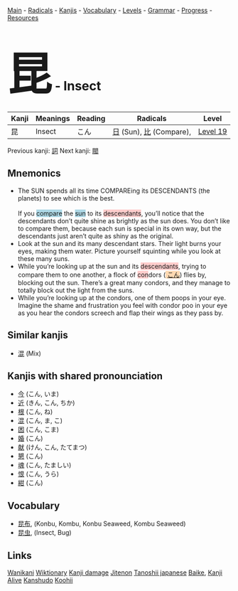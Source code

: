 <style> bigfont {font-size: 100px}</style>
[Main](../README.md) -
[Radicals](../radicals.md) -
[Kanjis](../kanjis.md) -
[Vocabulary](../vocabulary.md) -
[Levels](../levels.md) -
[Grammar](../grammar.md) - 
[Progress](../progress.md) -
[Resources](../resources.md)
# <bigfont> 昆</bigfont> - Insect 

| Kanji | Meanings | Reading | Radicals | Level |
| --- | --- | --- | --- | --- |
| 昆 | Insect | こん | [日](../radicals/日.md) (Sun), [比](../radicals/比.md) (Compare),  | [Level 19](../levels/wk_level19.md) |

Previous kanji: [詞](詞.md) Next kanji: [閥](閥.md) 

## Mnemonics
 * The SUN spends all its time COMPAREing its DESCENDANTS (the planets) to see which is the best.<br><br>If you <span style="background-color:#ADD8E6"> compare</span> the <span style="background-color:#ADD8E6"> sun</span> to its <span style="background-color:#ffcccb"> descendants</span>, you’ll notice that the descendants don’t quite shine as brightly as the sun does. You don’t like to compare them, because each sun is special in its own way, but the descendants just aren’t quite as shiny as the original.
* Look at the sun and its many descendant stars. Their light burns your eyes, making them water. Picture yourself squinting while you look at these many suns.
* While you’re looking up at the sun and its <span style="background-color:#ffcccb"> descendants</span>, trying to compare them to one another, a flock of <span style="background-color:#ffcccb"> con</span>dors (<span style="background-color:#fed8b1"> [こん](https://jisho.org/search/こん)</span>) flies by, blocking out the sun. There’s a great many condors, and they manage to totally block out the light from the suns.
* While you’re looking up at the condors, one of them poops in your eye. Imagine the shame and frustration you feel with condor poo in your eye as you hear the condors screech and flap their wings as they pass by.


## Similar kanjis
 * [混](混.md) (Mix)



## Kanjis with shared pronounciation
 * [今](今.md) (こん, いま)
* [近](近.md) (きん, こん, ちか)
* [根](根.md) (こん, ね)
* [混](混.md) (こん, ま, こ)
* [困](困.md) (こん, こま)
* [婚](婚.md) (こん)
* [献](献.md) (けん, こん, たてまつ)
* [懇](懇.md) (こん)
* [魂](魂.md) (こん, たましい)
* [恨](恨.md) (こん, うら)
* [紺](紺.md) (こん)



## Vocabulary
 * [昆布](../vocabulary/昆.md), (Konbu, Kombu, Konbu Seaweed, Kombu Seaweed)
* [昆虫](../vocabulary/昆.md), (Insect, Bug)




## Links 


[Wanikani](https://www.wanikani.com/kanji/昆)
[Wiktionary](https://en.wiktionary.org/wiki/昆)
[Kanji damage](http://www.kanjidamage.com/kanji/search?utf8=✓&q=昆)
[Jitenon](https://jitenon.com/kanji/昆)
[Tanoshii japanese](https://www.tanoshiijapanese.com/dictionary/kanji.cfm?k=昆)
[Baike](https://baike.baidu.com/item/昆),
[Kanji Alive](https://app.kanjialive.com/昆)
[Kanshudo](https://www.kanshudo.com/searchmn?q=昆)
[Koohii](https://kanji.koohii.com/study/kanji/昆)
